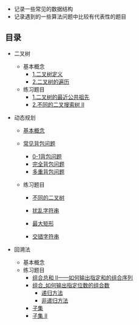 + 记录一些常见的数据结构
+ 记录遇到的一些算法问题中比较有代表性的题目

## 目录

+ 二叉树
  
  + 基本概念
    + [1.二叉树定义](./binary_tree.md/#二叉树定义)
    + [2.二叉树的遍历](./binary_tree.md/#二叉树的三种非递归遍历)
  + 练习题目
    + [1.二叉树的最近公共祖先](./The_nearest_common_ancestor.md)
    + [2.不同的二叉搜索树 II](./different_binary_tree_two.md)
+ 动态规划

  + [基本概念](./Dynamic_Programming.md/#动态规划概念)
  + [常见背包问题](./Dynamic_Programming.md/#0-1背包问题)
    
    + [0-1背包问题](./Dynamic_Programming.md/#0-1背包问题)
    + [完全背包问题](./Dynamic_Programming.md/#完全背包问题)
    + [多重背包问题](./Dynamic_Programming.md/#多重背包问题)
  + 练习题目
    + [不同的二叉树](./different_binary.md)
    
    + [扰乱字符串](./Scrambling_string.md)
    
    + [最大矩形](./max_rectangular.md)
    
    + [交错字符串](./Interlaced_string.md)
+ 回溯法
  + 基本概念
  + 练习题目
    + [组合总和 II——如何输出指定和的组合序列](./backtrack.md/#组合总和_如何输出指定和的组合序列)
    + [组合_如何输出指定位数的组合数](./backtrack.md/#组合_如何输出指定位数的组合数)
      + [递归方法](./backtrack.md/#递归方法)
      + [非递归方法](./backtrack.md/#非递归方法)
    + [子集](./backtrack.md/#子集)
    + [子集 II](./backtrack.md/子集-二)

